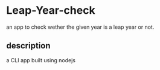 # Leap-Year-check
an app to check wether the given year is a leap year or not.

## description
a CLI app built using nodejs


